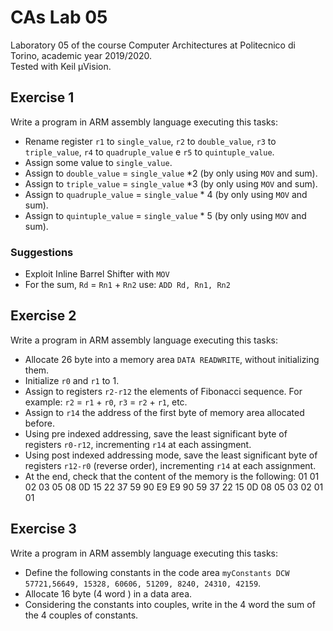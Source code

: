 # CAs Lab 05
Laboratory 05 of the course Computer Architectures at Politecnico di Torino, academic year 2019/2020.<br/>
Tested with Keil µVision.

## Exercise 1
Write a program in ARM assembly language executing this tasks:
- Rename register `r1` to `single_value`, `r2` to `double_value`, `r3` to `triple_value`, `r4` to `quadruple_value` e `r5` to `quintuple_value`.
- Assign some value to `single_value`.
- Assign to `double_value` = `single_value` *2 (by only using `MOV` and sum).
- Assign to `triple_value` = `single_value` *3 (by only using `MOV` and sum).
- Assign to `quadruple_value` = `single_value` * 4 (by only using `MOV` and sum).
- Assign to `quintuple_value` = `single_value` * 5 (by only using `MOV` and sum).

### Suggestions
- Exploit Inline Barrel Shifter with `MOV`
- For the sum, `Rd` = `Rn1` + `Rn2` use: `ADD Rd, Rn1, Rn2`

## Exercise 2
Write a program in ARM assembly language executing this tasks:
- Allocate 26 byte into a memory area `DATA READWRITE`, without initializing them.
- Initialize `r0` and `r1` to 1.
- Assign to registers `r2-r12` the elements of Fibonacci sequence.
For example: `r2` = `r1` + `r0`, `r3` = `r2` + `r1`, etc.
- Assign to `r14` the address of the first byte of memory area allocated before.
- Using pre indexed addressing, save the least significant byte of registers `r0-r12`, incrementing `r14` at each assingment.
- Using post indexed addressing mode, save the least significant byte of registers `r12-r0` (reverse order), incrementing `r14` at each assignment.
- At the end, check that the content of the memory is the following:
01 01 02 03 05 08 0D 15 22 37 59 90 E9 E9 90 59 37 22 15 0D 08 05 03 02 01 01

## Exercise 3
Write a program in ARM assembly language executing this tasks:
- Define the following constants in the code area
`myConstants DCW 57721,56649, 15328, 60606, 51209, 8240, 24310, 42159`.
- Allocate 16 byte (4 word ) in a data area.
- Considering the constants into couples, write in the 4 word the sum of the 4 couples of constants.

